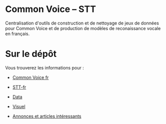 # Common Voice – STT

Centralisation d'outils de construction et de nettoyage de jeux de données pour Common Voice et de production de modèles de reconaissance vocale en français.

# Sur le dépôt

Vous trouverez les informations pour :

- [Common Voice fr](https://github.com/Common-Voice/commonvoice-fr/tree/master/CommonVoice)

- [STT-fr](https://github.com/Common-Voice/commonvoice-fr/tree/master/STT)

- [Data](https://github.com/Common-Voice/commonvoice-fr/tree/master/CommonVoice-Data)

- [Visuel](https://github.com/Common-Voice/commonvoice-fr/wiki/visuel)

- [Annonces et articles intéressants](https://github.com/Common-Voice/commonvoice-fr/tree/master/presse.md)
